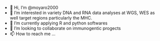 - 👋 Hi, I’m @moyaro2000
- 👀 I’m interested in variety DNA and RNA data analyses at WGS, WES as well target regions particularly the MHC.
- 🌱 I’m currently applying R and python softwares
- 💞️ I’m looking to collaborate on immunogentic progects
- 📫 How to reach me ...

<!---
moyaro2000/moyaro2000 is a ✨ special ✨ repository because its `README.md` (this file) appears on your GitHub profile.
You can click the Preview link to take a look at your changes.
--->
